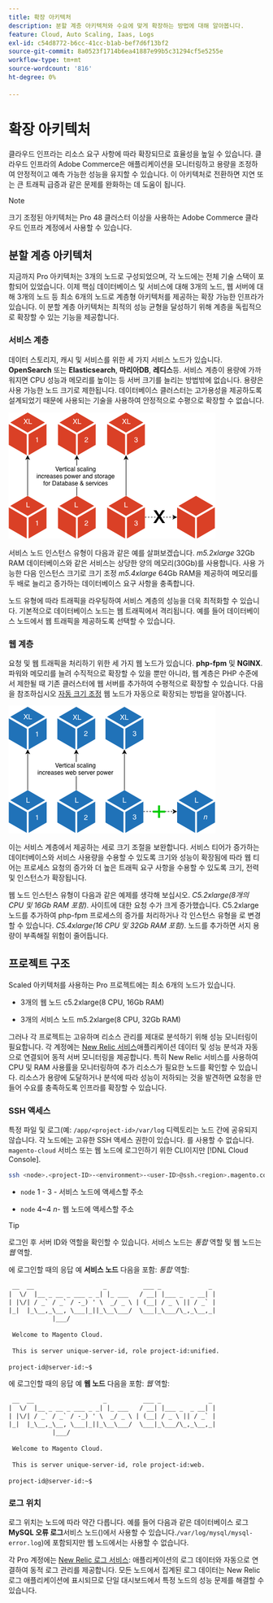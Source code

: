 ```yaml
---
title: 확장 아키텍처
description: 분할 계층 아키텍처와 수요에 맞게 확장하는 방법에 대해 알아봅니다.
feature: Cloud, Auto Scaling, Iaas, Logs
exl-id: c54d8772-b6cc-41cc-b1ab-bef7d6f13bf2
source-git-commit: 8a0523f1714b6ea41887e99b5c31294cf5e5255e
workflow-type: tm+mt
source-wordcount: '816'
ht-degree: 0%

---
```


# 확장 아키텍처

클라우드 인프라는 리소스 요구 사항에 따라 확장되므로 효율성을 높일 수 있습니다. 클라우드 인프라의 Adobe Commerce은 애플리케이션을 모니터링하고 용량을 조정하여 안정적이고 예측 가능한 성능을 유지할 수 있습니다. 이 아키텍처로 전환하면 지연 또는 큰 트래픽 급증과 같은 문제를 완화하는 데 도움이 됩니다.

>[!NOTE]
>
>크기 조정된 아키텍처는 Pro 48 클러스터 이상을 사용하는 Adobe Commerce 클라우드 인프라 계정에서 사용할 수 있습니다.

## 분할 계층 아키텍처

지금까지 Pro 아키텍처는 3개의 노드로 구성되었으며, 각 노드에는 전체 기술 스택이 포함되어 있었습니다. 이제 핵심 데이터베이스 및 서비스에 대해 3개의 노드, 웹 서버에 대해 3개의 노드 등 최소 6개의 노드로 계층형 아키텍처를 제공하는 확장 가능한 인프라가 있습니다. 이 분할 계층 아키텍처는 최적의 성능 균형을 달성하기 위해 계층을 독립적으로 확장할 수 있는 기능을 제공합니다.

### 서비스 계층

데이터 스토리지, 캐시 및 서비스를 위한 세 가지 서비스 노드가 있습니다. **OpenSearch** 또는 **Elasticsearch**, **마리아DB**, **레디스**&#x200B;등. 서비스 계층이 용량에 가까워지면 CPU 성능과 메모리를 높이는 등 서버 크기를 늘리는 방법밖에 없습니다. 용량은 사용 가능한 노드 크기로 제한됩니다. 데이터베이스 클러스터는 고가용성을 제공하도록 설계되었기 때문에 사용되는 기술을 사용하여 안정적으로 수평으로 확장할 수 없습니다.

![서비스 계층 확장](../../assets/scaling-service.png)

서비스 노드 인스턴스 유형이 다음과 같은 예를 살펴보겠습니다. _m5.2xlarge_ 32Gb RAM 데이터베이스와 같은 서비스는 상당한 양의 메모리(30Gb)를 사용합니다. 사용 가능한 다음 인스턴스 크기로 크기 조정 _m5.4xlarge_ 64Gb RAM을 제공하여 메모리를 두 배로 늘리고 증가하는 데이터베이스 요구 사항을 충족합니다.

노드 유형에 따라 트래픽을 라우팅하여 서비스 계층의 성능을 더욱 최적화할 수 있습니다. 기본적으로 데이터베이스 노드는 웹 트래픽에서 격리됩니다. 예를 들어 데이터베이스 노드에서 웹 트래픽을 제공하도록 선택할 수 있습니다.

### 웹 계층

요청 및 웹 트래픽을 처리하기 위한 세 가지 웹 노드가 있습니다. **php-fpm** 및 **NGINX**. 파워와 메모리를 늘려 수직적으로 확장할 수 있을 뿐만 아니라, 웹 계층은 PHP 수준에서 제한될 때 기존 클러스터에 웹 서버를 추가하여 수평적으로 확장할 수 있습니다. 다음을 참조하십시오 [자동 크기 조정](autoscaling.md) 웹 노드가 자동으로 확장되는 방법을 알아봅니다.

![웹 계층 확장](../../assets/scaling-web.png)

이는 서비스 계층에서 제공하는 세로 크기 조절을 보완합니다. 서비스 티어가 증가하는 데이터베이스와 서비스 사용량을 수용할 수 있도록 크기와 성능이 확장됨에 따라 웹 티어는 프로세스 요청의 증가와 더 높은 트래픽 요구 사항을 수용할 수 있도록 크기, 전력 및 인스턴스가 확장됩니다.

웹 노드 인스턴스 유형이 다음과 같은 예제를 생각해 보십시오. _C5.2xlarge(8개의 CPU 및 16Gb RAM 포함)_. 사이트에 대한 요청 수가 크게 증가했습니다. C5.2xlarge 노드를 추가하여 php-fpm 프로세스의 증가를 처리하거나 각 인스턴스 유형을 로 변경할 수 있습니다. _C5.4xlarge(16 CPU 및 32Gb RAM 포함)_. 노드를 추가하면 서지 용량이 부족해질 위험이 줄어듭니다.

## 프로젝트 구조

Scaled 아키텍처를 사용하는 Pro 프로젝트에는 최소 6개의 노드가 있습니다.

- 3개의 웹 노드 c5.2xlarge(8 CPU, 16Gb RAM)

- 3개의 서비스 노드 m5.2xlarge(8 CPU, 32Gb RAM)

그러나 각 프로젝트는 고유하며 리소스 관리를 제대로 분석하기 위해 성능 모니터링이 필요합니다. 각 계정에는 [New Relic 서비스](../monitor/new-relic-service.md)애플리케이션 데이터 및 성능 분석과 자동으로 연결되어 동적 서버 모니터링을 제공합니다. 특히 New Relic 서비스를 사용하여 CPU 및 RAM 사용률을 모니터링하여 추가 리소스가 필요한 노드를 확인할 수 있습니다. 리소스가 용량에 도달하거나 분석에 따라 성능이 저하되는 것을 발견하면 요청을 만들어 수요를 충족하도록 인프라를 확장할 수 있습니다.

### SSH 액세스

특정 파일 및 로그(예: `/app/<project-id>/var/log` 디렉토리는 노드 간에 공유되지 않습니다. 각 노드에는 고유한 SSH 액세스 권한이 있습니다. 를 사용할 수 없습니다. `magento-cloud` 서비스 또는 웹 노드에 로그인하기 위한 CLI이지만 [!DNL Cloud Console].

```bash
ssh <node>.<project-ID>-<environment>-<user-ID>@ssh.<region>.magento.com
```

- `node` 1 - 3 - 서비스 노드에 액세스할 주소

- `node` 4~4 _n_- 웹 노드에 액세스할 주소

>[!TIP]
>
>로그인 후 서버 ID와 역할을 확인할 수 있습니다. 서비스 노드는 _통합_ 역할 및 웹 노드는 _웹_ 역할.

에 로그인할 때의 응답 예 **서비스 노드** 다음을 포함: _통합_ 역할:

```terminal
 __  __                   _          ___ _             _
|  \/  |__ _ __ _ ___ _ _| |_ ___   / __| |___ _  _ __| |
| |\/| / _` / _` / -_) ' \  _/ _ \ | (__| / _ \ || / _` |
|_|  |_\__,_\__, \___|_||_\__\___/  \___|_\___/\_,_\__,_|
            |___/

 Welcome to Magento Cloud.

 This is server unique-server-id, role project-id:unified.

project-id@server-id:~$
```

에 로그인할 때의 응답 예 **웹 노드** 다음을 포함: _웹_ 역할:

```terminal
 __  __                   _          ___ _             _
|  \/  |__ _ __ _ ___ _ _| |_ ___   / __| |___ _  _ __| |
| |\/| / _` / _` / -_) ' \  _/ _ \ | (__| / _ \ || / _` |
|_|  |_\__,_\__, \___|_||_\__\___/  \___|_\___/\_,_\__,_|
            |___/

 Welcome to Magento Cloud.

 This is server unique-server-id, role project-id:web.

project-id@server-id:~$
```

### 로그 위치

로그 위치는 노드에 따라 약간 다릅니다. 예를 들어 다음과 같은 데이터베이스 로그 **MySQL 오류 로그**&#x200B;서비스 노드()에서 사용할 수 있습니다.`/var/log/mysql/mysql-error.log`)에 포함되지만 웹 노드에서는 사용할 수 없습니다.

각 Pro 계정에는 [New Relic 로그 서비스](../monitor/new-relic-service.md): 애플리케이션의 로그 데이터와 자동으로 연결하여 동적 로그 관리를 제공합니다. 모든 노드에서 집계된 로그 데이터는 New Relic 로그 애플리케이션에 표시되므로 단일 대시보드에서 특정 노드의 성능 문제를 해결할 수 있습니다.
